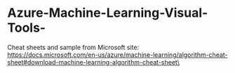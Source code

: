 # Azure-Machine-Learning-Visual-Tools-


Cheat sheets and sample from Microsoft site:
https://docs.microsoft.com/en-us/azure/machine-learning/algorithm-cheat-sheet#download-machine-learning-algorithm-cheat-sheet\
